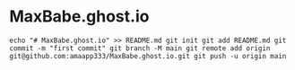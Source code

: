 # MaxBabe.ghost.io
``echo "# MaxBabe.ghost.io" >> README.md
git init
git add README.md
git commit -m "first commit"
git branch -M main
git remote add origin git@github.com:amaapp333/MaxBabe.ghost.io.git
git push -u origin main
``



